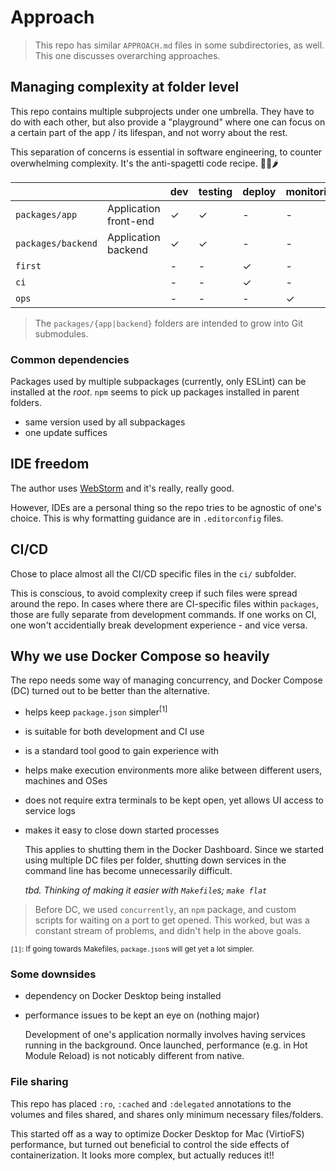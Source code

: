 # Approach

>This repo has similar `APPROACH.md` files in some subdirectories, as well. This one discusses overarching approaches.

## Managing complexity at folder level

This repo contains multiple subprojects under one umbrella. They have to do with each other, but also provide a "playground" where one can focus on a certain part of the app / its lifespan, and not worry about the rest.

This separation of concerns is essential in software engineering, to counter overwhelming complexity. It's the anti-spagetti code recipe. 🥬🥒🌶

|||dev|testing|deploy|monitoring|
|---|---|---|---|---|---|
|`packages/app`|Application front-end|&check;|&check;|-|-|
|`packages/backend`|Application backend|&check;|&check;|-|-|
|`first`||-|-|&check;|-|
|`ci`||-|-|&check;|-|
|`ops`||-|-|-|&check;|

>The `packages/{app|backend}` folders are intended to grow into Git submodules.


### Common dependencies

Packages used by multiple subpackages (currently, only ESLint) can be installed at the *root*. `npm` seems to pick up packages installed in parent folders.

- same version used by all subpackages
- one update suffices


## IDE freedom

The author uses [WebStorm](https://www.jetbrains.com/webstorm/) and it's really, really good.

However, IDEs are a personal thing so the repo tries to be agnostic of one's choice. This is why formatting guidance are in `.editorconfig` files.


## CI/CD

Chose to place almost all the CI/CD specific files in the `ci/` subfolder.

This is conscious, to avoid complexity creep if such files were spread around the repo. In cases where there are CI-specific files within `packages`, those are fully separate from development commands. If one works on CI, one won't accidentially break development experience - and vice versa.


## Why we use Docker Compose so heavily

The repo needs some way of managing concurrency, and Docker Compose (DC) turned out to be better than the alternative.

- helps keep `package.json` simpler<sup>[1]</sup>
- is suitable for both development and CI use
- is a standard tool good to gain experience with
- helps make execution environments more alike between different users, machines and OSes
- does not require extra terminals to be kept open, yet allows UI access to service logs
- makes it easy to close down started processes

   This applies to shutting them in the Docker Dashboard. Since we started using multiple DC files per folder, shutting down services in the command line has become unnecessarily difficult.
   
   *tbd. Thinking of making it easier with `Makefile`s; `make flat`*

>Before DC, we used `concurrently`, an `npm` package, and custom scripts for waiting on a port to get opened. This worked, but was a constant stream of problems, and didn't help in the above goals.

<small>`[1]`: If going towards Makefiles, `package.json`s will get yet a lot simpler.</small>

### Some downsides

- dependency on Docker Desktop being installed
- performance issues to be kept an eye on (nothing major)

   Development of one's application normally involves having services running in the background. Once launched, performance (e.g. in Hot Module Reload) is not noticably different from native.

### File sharing

This repo has placed `:ro`, `:cached` and `:delegated` annotations to the volumes and files shared, and shares only minimum necessary files/folders.

This started off as a way to optimize Docker Desktop for Mac (VirtioFS) performance, but turned out beneficial to control the side effects of containerization. It looks more complex, but actually reduces it!!
